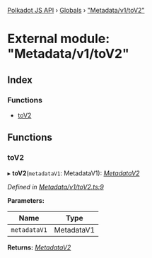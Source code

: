 [Polkadot JS API](../README.md) › [Globals](../globals.md) › ["Metadata/v1/toV2"](_metadata_v1_tov2_.md)

# External module: "Metadata/v1/toV2"

## Index

### Functions

* [toV2](_metadata_v1_tov2_.md#tov2)

## Functions

###  toV2

▸ **toV2**(`metadataV1`: MetadataV1): *[MetadataV2](../classes/_metadata_v2_metadata_.metadatav2.md)*

*Defined in [Metadata/v1/toV2.ts:9](https://github.com/polkadot-js/api/blob/921e329d18/packages/metadata/src/Metadata/v1/toV2.ts#L9)*

**Parameters:**

Name | Type |
------ | ------ |
`metadataV1` | MetadataV1 |

**Returns:** *[MetadataV2](../classes/_metadata_v2_metadata_.metadatav2.md)*

